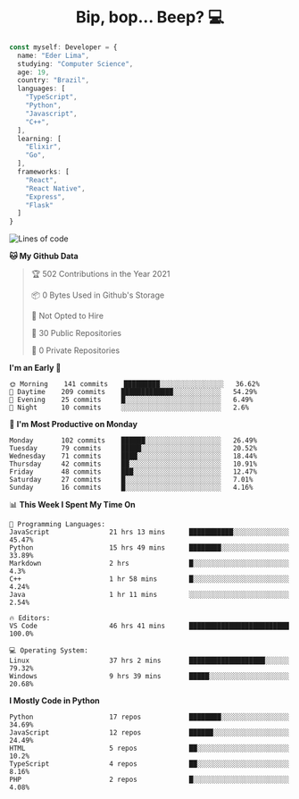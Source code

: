 <h1 align="center">Bip, bop... Beep? 💻</h1>

```Typescript
const myself: Developer = {
  name: "Eder Lima",
  studying: "Computer Science",
  age: 19,
  country: "Brazil",
  languages: [
    "TypeScript",
    "Python",
    "Javascript",
    "C++",
  ],
  learning: [
    "Elixir",
    "Go",
  ],
  frameworks: [
    "React",
    "React Native",
    "Express",
    "Flask"
  ]
}

```

<!--START_SECTION:waka-->
![Lines of code](https://img.shields.io/badge/From%20Hello%20World%20I%27ve%20Written-165331%20lines%20of%20code-blue)

**🐱 My Github Data** 

> 🏆 502 Contributions in the Year 2021
 > 
> 📦 0 Bytes Used in Github's Storage 
 > 
> 🚫 Not Opted to Hire
 > 
> 📜 30 Public Repositories 
 > 
> 🔑 0 Private Repositories  
 > 
**I'm an Early 🐤** 

```text
🌞 Morning    141 commits    █████████░░░░░░░░░░░░░░░░   36.62% 
🌆 Daytime    209 commits    █████████████░░░░░░░░░░░░   54.29% 
🌃 Evening    25 commits     █░░░░░░░░░░░░░░░░░░░░░░░░   6.49% 
🌙 Night      10 commits     ░░░░░░░░░░░░░░░░░░░░░░░░░   2.6%

```
📅 **I'm Most Productive on Monday** 

```text
Monday       102 commits    ██████░░░░░░░░░░░░░░░░░░░   26.49% 
Tuesday      79 commits     █████░░░░░░░░░░░░░░░░░░░░   20.52% 
Wednesday    71 commits     ████░░░░░░░░░░░░░░░░░░░░░   18.44% 
Thursday     42 commits     ██░░░░░░░░░░░░░░░░░░░░░░░   10.91% 
Friday       48 commits     ███░░░░░░░░░░░░░░░░░░░░░░   12.47% 
Saturday     27 commits     █░░░░░░░░░░░░░░░░░░░░░░░░   7.01% 
Sunday       16 commits     █░░░░░░░░░░░░░░░░░░░░░░░░   4.16%

```


📊 **This Week I Spent My Time On** 

```text
💬 Programming Languages: 
JavaScript               21 hrs 13 mins      ███████████░░░░░░░░░░░░░░   45.47% 
Python                   15 hrs 49 mins      ████████░░░░░░░░░░░░░░░░░   33.89% 
Markdown                 2 hrs               █░░░░░░░░░░░░░░░░░░░░░░░░   4.3% 
C++                      1 hr 58 mins        █░░░░░░░░░░░░░░░░░░░░░░░░   4.24% 
Java                     1 hr 11 mins        ░░░░░░░░░░░░░░░░░░░░░░░░░   2.54%

🔥 Editors: 
VS Code                  46 hrs 41 mins      █████████████████████████   100.0%

💻 Operating System: 
Linux                    37 hrs 2 mins       ███████████████████░░░░░░   79.32% 
Windows                  9 hrs 39 mins       █████░░░░░░░░░░░░░░░░░░░░   20.68%

```

**I Mostly Code in Python** 

```text
Python                   17 repos            ████████░░░░░░░░░░░░░░░░░   34.69% 
JavaScript               12 repos            ██████░░░░░░░░░░░░░░░░░░░   24.49% 
HTML                     5 repos             ██░░░░░░░░░░░░░░░░░░░░░░░   10.2% 
TypeScript               4 repos             ██░░░░░░░░░░░░░░░░░░░░░░░   8.16% 
PHP                      2 repos             █░░░░░░░░░░░░░░░░░░░░░░░░   4.08%

```



<!--END_SECTION:waka-->
